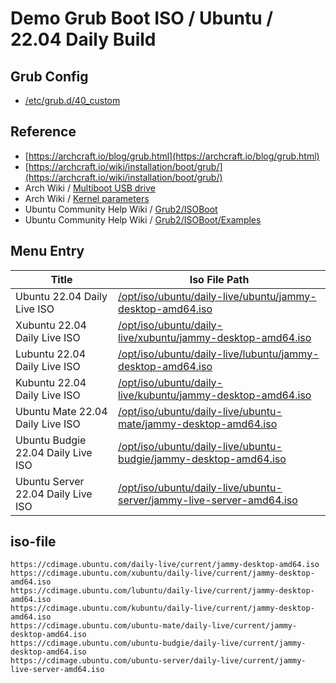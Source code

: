 

# Demo Grub Boot ISO / Ubuntu / 22.04 Daily Build


## Grub Config

* [/etc/grub.d/40_custom](40_custom)


## Reference

* [https://archcraft.io/blog/grub.html](https://archcraft.io/blog/grub.html)
* [https://archcraft.io/wiki/installation/boot/grub/](https://archcraft.io/wiki/installation/boot/grub/)
* Arch Wiki / [Multiboot USB drive](https://wiki.archlinux.org/title/Multiboot_USB_drive#Configuring_GRUB)
* Arch Wiki / [Kernel parameters](https://wiki.archlinux.org/title/Kernel_parameters#GRUB)
* Ubuntu Community Help Wiki / [Grub2/ISOBoot](https://help.ubuntu.com/community/Grub2/ISOBoot)
* Ubuntu Community Help Wiki / [Grub2/ISOBoot/Examples](https://help.ubuntu.com/community/Grub2/ISOBoot/Examples)


## Menu Entry

| Title | Iso File Path |
| --- | --- |
| Ubuntu 22.04 Daily Live ISO | [/opt/iso/ubuntu/daily-live/ubuntu/jammy-desktop-amd64.iso](https://cdimage.ubuntu.com/daily-live/current/jammy-desktop-amd64.iso) |
| Xubuntu 22.04 Daily Live ISO | [/opt/iso/ubuntu/daily-live/xubuntu/jammy-desktop-amd64.iso](https://cdimage.ubuntu.com/xubuntu/daily-live/current/jammy-desktop-amd64.iso) |
| Lubuntu 22.04 Daily Live ISO | [/opt/iso/ubuntu/daily-live/lubuntu/jammy-desktop-amd64.iso](https://cdimage.ubuntu.com/lubuntu/daily-live/current/jammy-desktop-amd64.iso) |
| Kubuntu 22.04 Daily Live ISO | [/opt/iso/ubuntu/daily-live/kubuntu/jammy-desktop-amd64.iso](https://cdimage.ubuntu.com/kubuntu/daily-live/current/jammy-desktop-amd64.iso) |
| Ubuntu Mate 22.04 Daily Live ISO | [/opt/iso/ubuntu/daily-live/ubuntu-mate/jammy-desktop-amd64.iso](https://cdimage.ubuntu.com/ubuntu-mate/daily-live/current/jammy-desktop-amd64.iso) |
| Ubuntu Budgie 22.04 Daily Live ISO | [/opt/iso/ubuntu/daily-live/ubuntu-budgie/jammy-desktop-amd64.iso](https://cdimage.ubuntu.com/ubuntu-budgie/daily-live/current/jammy-desktop-amd64.iso) |
| Ubuntu Server 22.04 Daily Live ISO | [/opt/iso/ubuntu/daily-live/ubuntu-server/jammy-live-server-amd64.iso](https://cdimage.ubuntu.com/ubuntu-server/daily-live/current/jammy-live-server-amd64.iso) |


## iso-file

```
https://cdimage.ubuntu.com/daily-live/current/jammy-desktop-amd64.iso
https://cdimage.ubuntu.com/xubuntu/daily-live/current/jammy-desktop-amd64.iso
https://cdimage.ubuntu.com/lubuntu/daily-live/current/jammy-desktop-amd64.iso
https://cdimage.ubuntu.com/kubuntu/daily-live/current/jammy-desktop-amd64.iso
https://cdimage.ubuntu.com/ubuntu-mate/daily-live/current/jammy-desktop-amd64.iso
https://cdimage.ubuntu.com/ubuntu-budgie/daily-live/current/jammy-desktop-amd64.iso
https://cdimage.ubuntu.com/ubuntu-server/daily-live/current/jammy-live-server-amd64.iso
```
